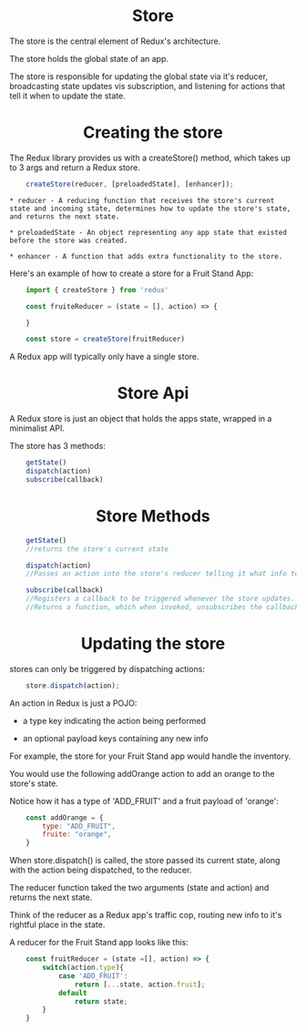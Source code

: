 <h1 align="center">
Store
</h1>

The store is the central element of Redux's architecture.

The store holds the global state of an app.

The store is responsible for updating the global state via it's reducer, broadcasting state updates vis subscription, and listening for actions that tell it when to update the state.

<h1 align="center">
Creating the store
</h1>

The Redux library provides us with a createStore() method, which takes up to 3 args and return a Redux store.

```js 
    createStore(reducer, [preloadedState], [enhancer]);
```

    * reducer - A reducing function that receives the store's current state and incoming state, determines how to update the store's state, and returns the next state.

    * preloadedState - An object representing any app state that existed before the store was created.

    * enhancer - A function that adds extra functionality to the store.

Here's an example of how to create a store for a Fruit Stand App:
```js
    import { createStore } from 'redux'

    const fruiteReducer = (state = [], action) => {

    }

    const store = createStore(fruitReducer)
```

A Redux app will typically only have a single store.

<h1 align="center">
Store Api
</h1>

A Redux store is just an object that holds the apps state, wrapped in a minimalist API.

The store has 3 methods:

```js
    getState()
    dispatch(action)
    subscribe(callback)
```
<h1 align="center">
Store Methods
</h1>

```js
    getState()
    //returns the store's current state

    dispatch(action)
    //Passes an action into the store's reducer telling it what info to update

    subscribe(callback)
    //Registers a callback to be triggered whenever the store updates.
    //Returns a function, which when invoked, unsubscribes the callback function from the store.
```

<h1 align="center">
Updating the store
</h1>

stores can only be triggered by dispatching actions:

```js
    store.dispatch(action);
```

An action in Redux is just a POJO:

 * a type key indicating the action being performed

 * an optional payload keys containing any new info


For example, the store for your Fruit Stand app would handle the inventory. 

You would use the following addOrange action to add an orange to the store's state.

Notice how it has a type of 'ADD_FRUIT' and a fruit payload of 'orange':

```js
    const addOrange = {
        type: "ADD_FRUIT",
        fruite: "orange",
    }
```

When store.dispatch() is called, the store passed its current state, along with the action being dispatched, to the reducer.

The reducer function taked the two arguments (state and action) and returns the next state.

Think of the reducer as a Redux app's traffic cop, routing new info to it's rightful place in the state.

A reducer for the Fruit Stand app looks like this:

```js
    const fruitReducer = (state =[], action) => {
        switch(action.type){
            case 'ADD_FRUIT':
                return [...state, action.fruit];
            default
                return state;
        }
    }
```



